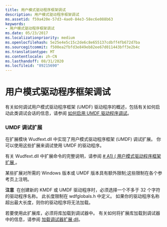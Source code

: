 ```yaml
---
title: 用户模式驱动程序框架调试
description: 用户模式驱动程序框架调试
ms.assetid: f59a420e-57d3-4ae0-84e3-58ec6e088b63
keywords:
- 用户模式驱动程序框架调试
ms.date: 05/23/2017
ms.localizationpriority: medium
ms.openlocfilehash: 5e25e4e5c15c2de6c8e655137cdbff4fb672d7ba
ms.sourcegitcommit: f500ea2fbfd3e849eb82ee67d011443bff3e2b4c
ms.translationtype: MT
ms.contentlocale: zh-CN
ms.lasthandoff: 08/31/2020
ms.locfileid: "89215690"
---
```

# <a name="user-mode-driver-framework-debugging"></a>用户模式驱动程序框架调试

有关如何调试用户模式驱动程序框架 (UMDF) 驱动程序的概述，包括有关如何启动此类调试会话的信息，请参阅 [如何启用 UMDF 驱动程序调试](../wdf/enabling-a-debugger.md)。

### <a name="umdf-debugging-extensions"></a>UMDF 调试扩展

在扩展模块 Wudfext.dll 中实现了用户模式驱动程序框架 (UMDF) 调试扩展。 你可以使用这些扩展来调试使用 UMDF 的驱动程序。

有关 Wudfext.dll 中扩展命令的完整说明，请参阅 [# A1)  ( 用户模式驱动程序框架扩展 ](user-mode-driver-framework-extensions--wudfext-dll-.md)。

某些扩展对所需的 Windows 版本或 UMDF 版本具有额外限制;这些限制在各个参考页上注明。

**注意**  在创建新的 KMDF 或 UMDF 驱动程序时，必须选择一个不多于 32 个字符的驱动程序名称。 此长度限制在 wdfglobals.h 中定义。 如果你的驱动程序名称超出最大长度，则你的驱动程序将无法加载。

若要使用此扩展库，必须将库加载到调试器中。 有关如何将扩展库加载到调试器中的信息，请参阅 [加载调试器扩展 dll](loading-debugger-extension-dlls.md)。